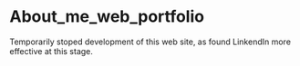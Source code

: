 # About_me_web_portfolio
Temporarily stoped development of this web site, as found LinkendIn more effective at this stage.
